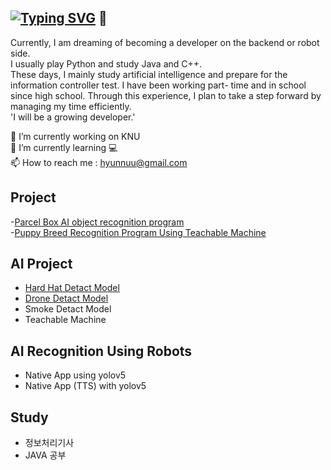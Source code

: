 ## [![Typing SVG](https://readme-typing-svg.demolab.com/?lines='HELLO+WORLD';This+Is+Hyunwoo's+Repository )](https://git.io/typing-svg) 👋

Currently, I am dreaming of becoming a developer on the backend or robot side.  
I usually play Python and study Java and C++.  
These days, I mainly study artificial intelligence and prepare for the information controller test. I have been working part- 
 time and in school since high school. Through this experience, I plan to take a step forward by managing my time efficiently.  
'I will be a growing developer.'  
  
🔭 I’m currently working on KNU  
🌱 I’m currently learning 💻  
📫 How to reach me : hyunnuu@gmail.com  
## Project  
-[Parcel Box AI object recognition program](https://github.com/hyunnuuu/Parcel-Box)  
-[Puppy Breed Recognition Program Using Teachable Machine](https://github.com/hyunnuuu/Puppy-Breed-Recognition-Program-Using-Teachable-Machine)  

## AI Project    
- [Hard Hat Detact Model](https://github.com/hyunnuuu/Hard-Hat-Detact-Model/blob/main/README.md)
- [Drone Detact Model](https://github.com/hyunnuuu/Drone-Detact-Model.git)  
- Smoke Detact Model
- Teachable Machine

## AI Recognition Using Robots
- Native App using yolov5
- Native App (TTS) with yolov5

## Study
- 정보처리기사
- JAVA 공부
  






  

